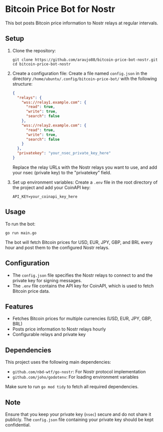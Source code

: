 # Bitcoin Price Bot for Nostr

This bot posts Bitcoin price information to Nostr relays at regular intervals.

## Setup

1. Clone the repository:

   ```
   git clone https://github.com/araujo88/bitcoin-price-bot-nostr.git
   cd bitcoin-price-bot-nostr
   ```

2. Create a configuration file:
   Create a file named `config.json` in the directory `/home/ubuntu/.config/bitcoin-price-bot/` with the following structure:

   ```json
   {
     "relays": {
       "wss://relay1.example.com": {
         "read": true,
         "write": true,
         "search": false
       },
       "wss://relay2.example.com": {
         "read": true,
         "write": true,
         "search": false
       }
     },
     "privatekey": "your_nsec_private_key_here"
   }
   ```

   Replace the relay URLs with the Nostr relays you want to use, and add your nsec (private key) to the "privatekey" field.

3. Set up environment variables:
   Create a `.env` file in the root directory of the project and add your CoinAPI key:

   ```
   API_KEY=your_coinapi_key_here
   ```

## Usage

To run the bot:

```
go run main.go
```

The bot will fetch Bitcoin prices for USD, EUR, JPY, GBP, and BRL every hour and post them to the configured Nostr relays.

## Configuration

- The `config.json` file specifies the Nostr relays to connect to and the private key for signing messages.
- The `.env` file contains the API key for CoinAPI, which is used to fetch Bitcoin price data.

## Features

- Fetches Bitcoin prices for multiple currencies (USD, EUR, JPY, GBP, BRL)
- Posts price information to Nostr relays hourly
- Configurable relays and private key

## Dependencies

This project uses the following main dependencies:

- `github.com/nbd-wtf/go-nostr`: For Nostr protocol implementation
- `github.com/joho/godotenv`: For loading environment variables

Make sure to run `go mod tidy` to fetch all required dependencies.

## Note

Ensure that you keep your private key (`nsec`) secure and do not share it publicly. The `config.json` file containing your private key should be kept confidential.
